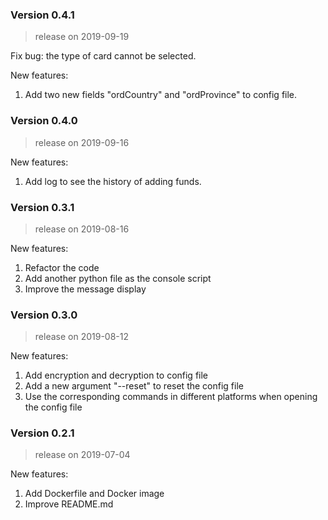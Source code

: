 ### Version 0.4.1
> release on 2019-09-19

Fix bug: the type of card cannot be selected.

New features:
1. Add two new fields "ordCountry" and "ordProvince" to config file.

### Version 0.4.0
> release on 2019-09-16

New features:
1. Add log to see the history of adding funds.

### Version 0.3.1
> release on 2019-08-16

New features:
1. Refactor the code
2. Add another python file as the console script
3. Improve the message display

### Version 0.3.0
> release on 2019-08-12

New features:
1. Add encryption and decryption to config file
2. Add a new argument "--reset" to reset the config file
3. Use the corresponding commands in different platforms when opening the config file

### Version 0.2.1
> release on 2019-07-04

New features:
1. Add Dockerfile and Docker image
2. Improve README.md
